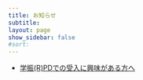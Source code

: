 ```yaml
---
title: お知らせ
subtitle: 
layout: page
show_sidebar: false
#sort: 
---
```

- [学振(R)PDでの受入に興味がある方へ](/page-1.md/)